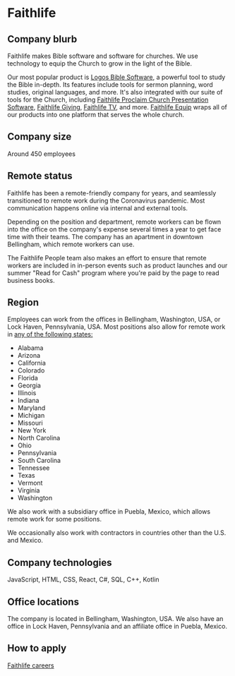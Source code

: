 # Faithlife

## Company blurb

Faithlife makes Bible software and software for churches. We use technology to equip the Church to grow in the light of the Bible.

Our most popular product is [Logos Bible Software](https://www.logos.com), a powerful tool to study the Bible in-depth. Its features include tools for sermon planning, word studies, original languages, and more. It's also integrated with our suite of tools for the Church, including [Faithlife Proclaim Church Presentation Software](https://faithlife.com/products/proclaim), [Faithlife Giving](https://faithlife.com/products/giving), [Faithlife TV](https://faithlifetv.com), and more. [Faithlife Equip](https://faithlife.com/products/equip) wraps all of our products into one platform that serves the whole church. 

## Company size

Around 450 employees

## Remote status

Faithlife has been a remote-friendly company for years, and seamlessly transitioned to remote work during the Coronavirus pandemic. Most communication happens online via internal and external tools. 

Depending on the position and department, remote workers can be flown into the office on the company's expense several times a year to get face time with their teams. The company has an apartment in downtown Bellingham, which remote workers can use. 

The Faithlife People team also makes an effort to ensure that remote workers are included in in-person events such as product launches and our summer "Read for Cash" program where you're paid by the page to read business books. 

## Region

Employees can work from the offices in Bellingham, Washington, USA, or Lock Haven, Pennsylvania, USA. Most positions also allow for remote work in [any of the following states:](https://faithlife.com/careers/remote)
* Alabama
* Arizona
* California
* Colorado
* Florida
* Georgia
* Illinois
* Indiana
* Maryland
* Michigan
* Missouri
* New York
* North Carolina
* Ohio
* Pennsylvania
* South Carolina
* Tennessee
* Texas
* Vermont
* Virginia
* Washington

We also work with a subsidiary office in Puebla, Mexico, which allows remote work for some positions. 

We occasionally also work with contractors in countries other than the U.S. and Mexico. 


## Company technologies

JavaScript, HTML, CSS, React, C#, SQL, C++, Kotlin

## Office locations

The company is located in Bellingham, Washington, USA. We also have an office in Lock Haven, Pennsylvania and an affiliate office in Puebla, Mexico. 

## How to apply

[Faithlife careers](https://faithlife.com/careers)
